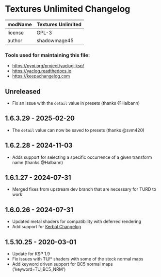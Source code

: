 # Textures Unlimited Changelog

| modName | Textures Unlimited                   |
| ------- | ------------------------------------ |
| license | GPL-3                                |
| author  | shadowmage45                         |

### Tools used for maintaining this file:

* https://pypi.org/project/yaclog-ksp/
* https://yaclog.readthedocs.io
* https://keepachangelog.com

## Unreleased

* Fix an issue with the `detail` value in presets (thanks @Halbann)

## 1.6.3.29 - 2025-02-20

* The `detail` value can now be saved to presets (thanks @svm420)


## 1.6.2.28 - 2024-11-03

* Adds support for selecting a specific occurrence of a given transform name (thanks @Halbann)


## 1.6.1.27 - 2024-07-31

* Merged fixes from upstream dev branch that are necessary for TURD to work


## 1.6.0.26 - 2024-07-31

* Updated metal shaders for compatibility with deferred rendering
* Add support for [Kerbal Changelog](https://forum.kerbalspaceprogram.com/topic/200702-19%E2%80%93112-kerbal-changelog-v142-adopted/)


## 1.5.10.25 - 2020-03-01

* Update for KSP 1.9
* Fix issues with TU/* shaders with some of the stock normal maps
* Add keyword driven support for BC5 normal maps ('keyword=TU_BC5_NRM')